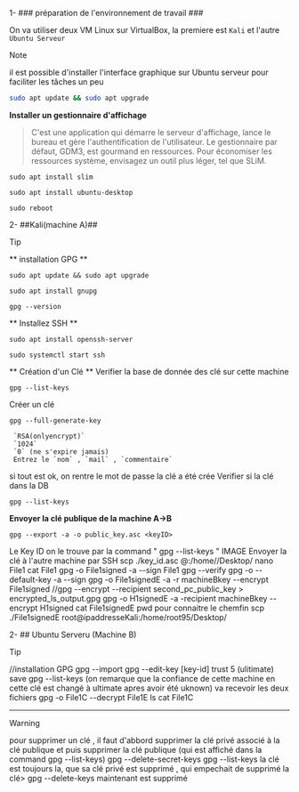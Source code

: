 
1- ### préparation de l'environnement de travail ###

On va utiliser deux VM Linux sur VirtualBox, la premiere est `Kali` et l'autre `Ubuntu Serveur`

> [!NOTE]
> il est possible d'installer l'interface graphique sur Ubuntu serveur pour faciliter les tâches un peu<br>
> ```bash
> sudo apt update && sudo apt upgrade
> ```
> **Installer un gestionnaire d'affichage** <br>
> >  C'est une application qui démarre le serveur d'affichage, lance le bureau et gère l'authentification de l'utilisateur. Le gestionnaire par défaut, GDM3, est gourmand en ressources. Pour économiser les ressources système, envisagez un outil plus léger, tel que SLiM.
> ```
> sudo apt install slim
> ```
> ```
> sudo apt install ubuntu-desktop
> ```
> ```
> sudo reboot
> ```

2- ##Kali(machine A)##

> [!TIP]
> ** installation GPG **
> ```
> sudo apt update && sudo apt upgrade
> ```
> ```
> sudo apt install gnupg
> ```
> ```
> gpg --version
> ```
> ** Installez SSH **
> ```
> sudo apt install openssh-server
> ```
> ```
> sudo systemctl start ssh
> ```
> ** Création d'un Clé **
> Verifier la base de donnée des clé sur cette machine
> ```
> gpg --list-keys
> ```
> Créer un clé
> ```
> gpg --full-generate-key
> ```
> ```
>  `RSA(onlyencrypt)`
>  `1024`
>  `0` (ne s'expire jamais) 
>  Entrez le `nom` , `mail` , `commentaire`
> ```
>  si tout est ok, on rentre le mot de passe
> la clé a été crée
> Verifier si la clé dans la DB
> ```
> gpg --list-keys
> ```
> **Envoyer la clé publique de la machine A->B**
> ```
> gpg --export -a -o public_key.asc <keyID>
> ```
> Le Key ID on le trouve par la command " gpg --list-keys "
> IMAGE
> Envoyer la clé à l'autre machine par SSH 
> scp ./key_id.asc  <ubuntuUserName>@<addresseIp>:/home/<ubuntuUserName>/Desktop/
> nano File1
> cat File1
> gpg -o File1signed -a --sign File1
> gpg --verify <fileName>
> gpg -o <outPutFile> --default-key  <keyiDtoSign> -a --sign <fileToSign>
> gpg -o File1signedE -a -r machineBkey --encrypt File1signed 
> //gpg --encrypt --recipient second_pc_public_key > encrypted_ls_output.gpg
> gpg -o H1signedE -a -recipient machineBkey --encrypt H1signed 
> cat File1signedE
> pwd pour connaitre le chemfin
> scp ./File1signedE  root@ipaddresseKali:/home/root95/Desktop/

2- ## Ubuntu Serveru (Machine B)

> [!TIP]
> //installation GPG
> gpg --import <fichierCle>
> gpg --edit-key [key-id]
> trust
> 5
> (ulitimate)
> save
> gpg --list-keys
> (on remarque que la confiance de cette machine en cette clé est changé à ultimate apres avoir été uknown)
> va recevoir les deux fichiers
> gpg -o File1C --decrypt File1E
> ls
> cat File1C

***

> [!WARNING]
> pour supprimer un clé , il faut d'abbord supprimer la clé privé associé à la clé publique et puis supprimer la clé publique (qui est affiché dans la command gpg --list-keys)
> gpg --delete-secret-keys <ClePubliqueASupprime>
> gpg --list-keys 
> la clé est toujours la, que sa clé privé est supprimé , qui empechait de supprimé la clé>
> gpg --delete-keys <ClePubliqueASupprime>
> maintenant est supprimé
